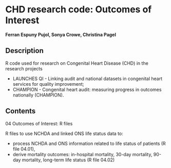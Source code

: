# CHD research code: Outcomes of Interest

**Ferran Espuny Pujol, Sonya Crowe, Christina Pagel**

## Description

R code used for research on Congenital Heart Disease (CHD) in the research projects 

* LAUNCHES QI - Linking audit and national datasets in congenital heart services for quality improvement;
* CHAMPION - Congenital heart audit: measuring progress in outcomes nationally (CHAMPION).

## Contents

04 Outcomes of Interest: R files

R files to use NCHDA and linked ONS life status data to:

* process NCHDA and ONS information related to life status of patients (R file 04.01), 
* derive mortality outcomes: in-hospital mortality, 30-day mortality, 90-day mortality, long-term life status (R file 04.02)
